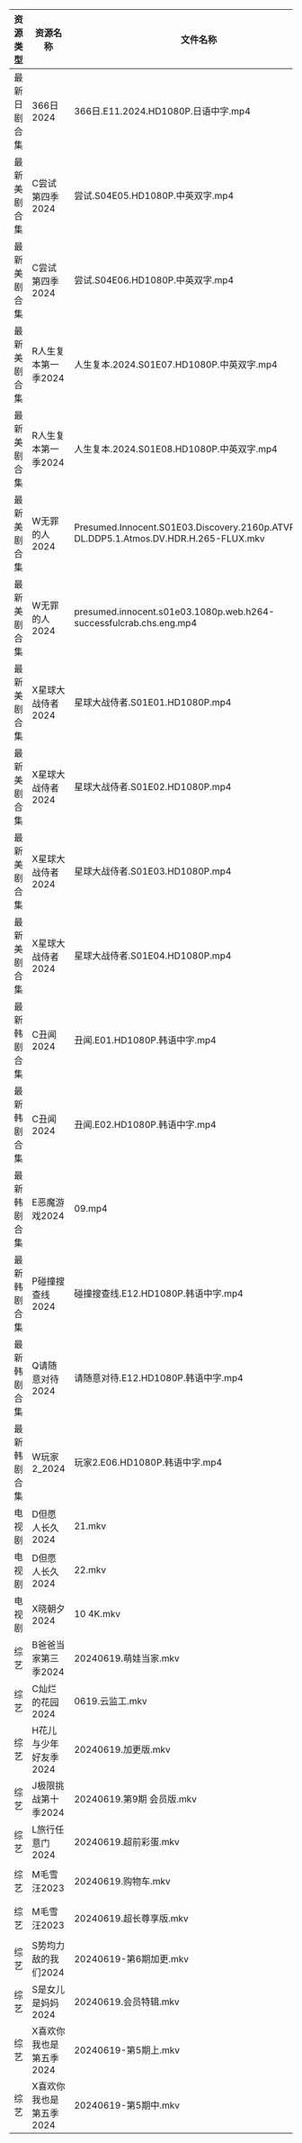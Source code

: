 | 资源类型   | 资源名称           | 文件名称                                                                                    | 分享链接                                      | 更新时间                |
| ------ | -------------- | --------------------------------------------------------------------------------------- | ----------------------------------------- | ------------------- |
| 最新日剧合集 | 366日2024       | 366日.E11.2024.HD1080P.日语中字.mp4                                                          | https://www.alipan.com/s/Fyv9pc3R6TC      | 2024-06-19 08:08:17 |
| 最新美剧合集 | C尝试第四季2024     | 尝试.S04E05.HD1080P.中英双字.mp4                                                              | https://www.alipan.com/s/fYB8hQ9D8f5      | 2024-06-19 14:08:44 |
| 最新美剧合集 | C尝试第四季2024     | 尝试.S04E06.HD1080P.中英双字.mp4                                                              | https://www.alipan.com/s/fYB8hQ9D8f5      | 2024-06-19 14:08:44 |
| 最新美剧合集 | R人生复本第一季2024   | 人生复本.2024.S01E07.HD1080P.中英双字.mp4                                                       | https://www.alipan.com/s/tHTSR2SQ9iq      | 2024-06-19 14:06:23 |
| 最新美剧合集 | R人生复本第一季2024   | 人生复本.2024.S01E08.HD1080P.中英双字.mp4                                                       | https://www.alipan.com/s/tHTSR2SQ9iq      | 2024-06-19 14:06:23 |
| 最新美剧合集 | W无罪的人2024      | Presumed.Innocent.S01E03.Discovery.2160p.ATVP.WEB-DL.DDP5.1.Atmos.DV.HDR.H.265-FLUX.mkv | https://www.alipan.com/s/qe61ZxAArpR      | 2024-06-19 14:06:44 |
| 最新美剧合集 | W无罪的人2024      | presumed.innocent.s01e03.1080p.web.h264-successfulcrab.chs.eng.mp4                      | https://www.alipan.com/s/qe61ZxAArpR      | 2024-06-19 12:06:51 |
| 最新美剧合集 | X星球大战侍者2024    | 星球大战侍者.S01E01.HD1080P.mp4                                                               | https://www.alipan.com/s/KrpFZazf3ra      | 2024-06-19 13:40:11 |
| 最新美剧合集 | X星球大战侍者2024    | 星球大战侍者.S01E02.HD1080P.mp4                                                               | https://www.alipan.com/s/KrpFZazf3ra      | 2024-06-19 13:40:11 |
| 最新美剧合集 | X星球大战侍者2024    | 星球大战侍者.S01E03.HD1080P.mp4                                                               | https://www.alipan.com/s/KrpFZazf3ra      | 2024-06-19 13:40:10 |
| 最新美剧合集 | X星球大战侍者2024    | 星球大战侍者.S01E04.HD1080P.mp4                                                               | https://www.alipan.com/s/KrpFZazf3ra      | 2024-06-19 13:40:10 |
| 最新韩剧合集 | C丑闻2024        | 丑闻.E01.HD1080P.韩语中字.mp4                                                                 | https://www.alipan.com/s/J114XwZcFVg      | 2024-06-19 14:08:42 |
| 最新韩剧合集 | C丑闻2024        | 丑闻.E02.HD1080P.韩语中字.mp4                                                                 | https://www.alipan.com/s/J114XwZcFVg      | 2024-06-19 14:08:41 |
| 最新韩剧合集 | E恶魔游戏2024      | 09.mp4                                                                                  | https://www.alipan.com/s/UKDyPbTuTjh      | 2024-06-19 00:05:23 |
| 最新韩剧合集 | P碰撞搜查线2024     | 碰撞搜查线.E12.HD1080P.韩语中字.mp4                                                              | https://www.alipan.com/s/ExkrRtDoNYC      | 2024-06-19 08:06:13 |
| 最新韩剧合集 | Q请随意对待2024     | 请随意对待.E12.HD1080P.韩语中字.mp4                                                              | https://www.alipan.com/s/iJ1hfG7FjwZ      | 2024-06-19 08:06:21 |
| 最新韩剧合集 | W玩家2_2024      | 玩家2.E06.HD1080P.韩语中字.mp4                                                                | https://www.alipan.com/s/BQakqHpWTDX      | 2024-06-19 08:09:00 |
| 电视剧    | D但愿人长久2024     | 21.mkv                                                                                  | https://www.alipan.com/s/FhuZUhrsRyc      | 2024-06-19 00:05:11 |
| 电视剧    | D但愿人长久2024     | 22.mkv                                                                                  | https://www.alipan.com/s/FhuZUhrsRyc      | 2024-06-19 00:05:11 |
| 电视剧    | X晓朝夕2024       | 10 4K.mkv                                                                               | https://www.alipan.com/s/xPX4YgDfFos      | 2024-06-19 14:06:55 |
| 综艺     | B爸爸当家第三季2024   | 20240619.萌娃当家.mkv                                                                       | https://www.alipan.com/s/CZcWZGAe35k      | 2024-06-19 14:07:01 |
| 综艺     | C灿烂的花园2024     | 0619.云监工.mkv                                                                            | https://www.alipan.com/s/cusw5oJaLFV      | 2024-06-19 14:07:14 |
| 综艺     | H花儿与少年好友季2024  | 20240619.加更版.mkv                                                                        | https://www.alipan.com/s/F192eKH9dMy      | 2024-06-19 14:07:27 |
| 综艺     | J极限挑战第十季2024   | 20240619.第9期 会员版.mkv                                                                    | https://www.alipan.com/s/AVDbVKDwyT9      | 2024-06-19 14:07:30 |
| 综艺     | L旅行任意门2024     | 20240619.超前彩蛋.mkv                                                                       | https://www.alipan.com/s/99hnQkWKkeJ      | 2024-06-19 14:07:39 |
| 综艺     | M毛雪汪2023       | 20240619.购物车.mkv                                                                        | https://www.aliyundrive.com/s/asPqfgPRqAg | 2024-06-19 14:07:43 |
| 综艺     | M毛雪汪2023       | 20240619.超长尊享版.mkv                                                                      | https://www.aliyundrive.com/s/asPqfgPRqAg | 2024-06-19 14:07:43 |
| 综艺     | S势均力敌的我们2024   | 20240619-第6期加更.mkv                                                                      | https://www.alipan.com/s/XsFhEtje2h7      | 2024-06-19 14:07:59 |
| 综艺     | S是女儿是妈妈2024    | 20240619.会员特辑.mkv                                                                       | https://www.alipan.com/s/GGFq6YSak3R      | 2024-06-19 14:08:02 |
| 综艺     | X喜欢你我也是第五季2024 | 20240619-第5期上.mkv                                                                       | https://www.alipan.com/s/Si6SYux7pfw      | 2024-06-19 14:08:20 |
| 综艺     | X喜欢你我也是第五季2024 | 20240619-第5期中.mkv                                                                       | https://www.alipan.com/s/Si6SYux7pfw      | 2024-06-19 14:08:19 |
